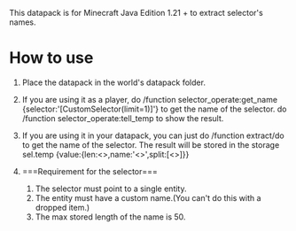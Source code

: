 This datapack is for Minecraft Java Edition 1.21 + to extract selector's names.
# How to use
1. Place the datapack in the world's datapack folder.
2. If you are using it as a player, do /function selector_operate:get_name {selector:'[CustomSelector(limit=1)]'} to get the name of the selector. do /function selector_operate:tell_temp to show the result.
3. If you are using it in your datapack, you can just do /function extract/do to get the name of the selector. The result will be stored in the storage sel.temp {value:{len:<>,name:'<>',split:[<>]}}

4. ===Requirement for the selector===
    1. The selector must point to a single entity.
    2. The entity must have a custom name.(You can't do this with a dropped item.)
    3. The max stored length of the name is 50.